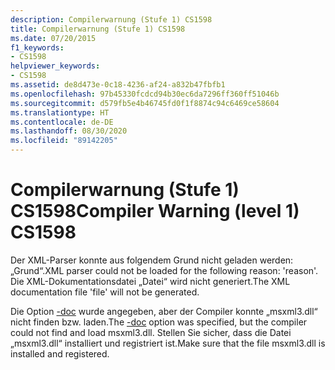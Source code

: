```yaml
---
description: Compilerwarnung (Stufe 1) CS1598
title: Compilerwarnung (Stufe 1) CS1598
ms.date: 07/20/2015
f1_keywords:
- CS1598
helpviewer_keywords:
- CS1598
ms.assetid: de8d473e-0c18-4236-af24-a832b47fbfb1
ms.openlocfilehash: 97b45330fcdcd94b30ec6da7296ff360ff51046b
ms.sourcegitcommit: d579fb5e4b46745fd0f1f8874c94c6469ce58604
ms.translationtype: HT
ms.contentlocale: de-DE
ms.lasthandoff: 08/30/2020
ms.locfileid: "89142205"
---
```

# <a name="compiler-warning-level-1-cs1598"></a><span data-ttu-id="a6661-103">Compilerwarnung (Stufe 1) CS1598</span><span class="sxs-lookup"><span data-stu-id="a6661-103">Compiler Warning (level 1) CS1598</span></span>
<span data-ttu-id="a6661-104">Der XML-Parser konnte aus folgendem Grund nicht geladen werden: „Grund“.</span><span class="sxs-lookup"><span data-stu-id="a6661-104">XML parser could not be loaded for the following reason: 'reason'.</span></span> <span data-ttu-id="a6661-105">Die XML-Dokumentationsdatei „Datei“ wird nicht generiert.</span><span class="sxs-lookup"><span data-stu-id="a6661-105">The XML documentation file 'file' will not be generated.</span></span>  
  
 <span data-ttu-id="a6661-106">Die Option [-doc](../compiler-options/doc-compiler-option.md) wurde angegeben, aber der Compiler konnte „msxml3.dll“ nicht finden bzw. laden.</span><span class="sxs-lookup"><span data-stu-id="a6661-106">The [-doc](../compiler-options/doc-compiler-option.md) option was specified, but the compiler could not find and load msxml3.dll.</span></span> <span data-ttu-id="a6661-107">Stellen Sie sicher, dass die Datei „msxml3.dll“ installiert und registriert ist.</span><span class="sxs-lookup"><span data-stu-id="a6661-107">Make sure that the file msxml3.dll is installed and registered.</span></span>
